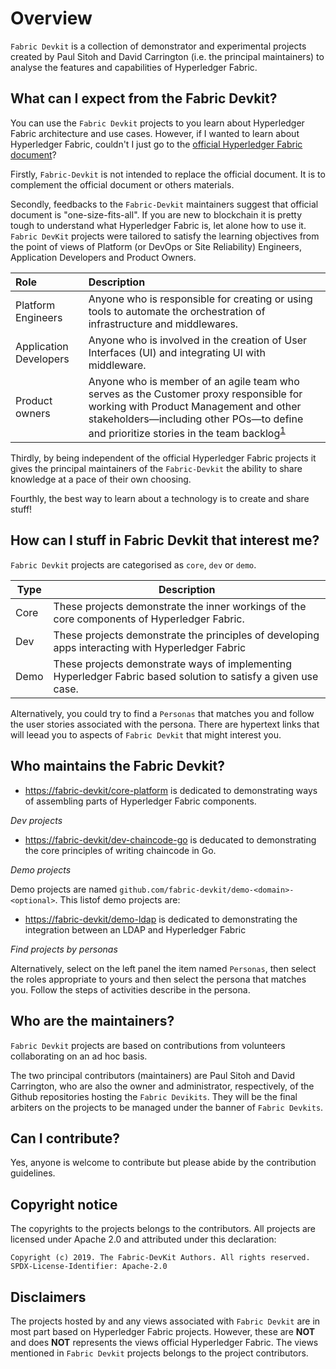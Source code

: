 # Overview

`Fabric Devkit` is a collection of demonstrator and experimental projects created by Paul Sitoh and David Carrington (i.e. the principal maintainers) to analyse the features and capabilities of Hyperledger Fabric.

## What can I expect from the Fabric Devkit?

You can use the `Fabric Devkit` projects to you learn about Hyperledger Fabric architecture and use cases. However, if I wanted to learn about Hyperledger Fabric, couldn't I just go to the [official Hyperledger Fabric document](https://hyperledger-fabric.readthedocs.io/en/release-1.4/blockchain.html)?

Firstly, `Fabric-Devkit` is not intended to replace the official document. It is to complement the official document or others materials.

Secondly, feedbacks to the `Fabric-Devkit` maintainers suggest that official document is "one-size-fits-all". If you are new to blockchain it is pretty tough to understand what Hyperledger Fabric is, let alone how to use it. `Fabric DevKit` projects were tailored to satisfy the learning objectives from the point of views of Platform (or DevOps or Site Reliability) Engineers, Application Developers and Product Owners.

| Role | Description |
| :--- | :--- |
| Platform Engineers | Anyone who is responsible for creating or using tools to automate the orchestration of infrastructure and middlewares. |
| Application Developers | Anyone who is involved in the creation of User Interfaces (UI) and integrating UI with middleware. |
| Product owners | Anyone who is member of an agile team who serves as the Customer proxy responsible for working with Product Management and other stakeholders—including other POs—to define and prioritize stories in the team backlog<sup>[1](https://www.scaledagileframework.com/product-owner/)</sup> |

Thirdly, by being independent of the official Hyperledger Fabric projects it gives the principal maintainers of the `Fabric-Devkit` the ability to share knowledge at a pace of their own choosing.

Fourthly, the best way to learn about a technology is to create and share stuff!

## How can I stuff in Fabric Devkit that interest me?

`Fabric Devkit` projects are categorised as `core`, `dev` or `demo`.

| Type | Description |
| --- | --- |
| Core | These projects demonstrate the inner workings of the core components of Hyperledger Fabric. |
| Dev | These projects  demonstrate the principles of developing apps interacting with Hyperledger Fabric|
| Demo | These projects demonstrate ways of implementing Hyperledger Fabric based solution to satisfy a given use case. |

Alternatively, you could try to find a `Personas` that matches you and follow the user stories associated with the persona. There are hypertext links that will leead you to aspects of `Fabric Devkit` that might interest you.

## Who maintains the Fabric Devkit?

* [https://fabric-devkit/core-platform](https://fabric-devkit/core-platform) is dedicated to demonstrating ways of assembling parts of Hyperledger Fabric components.

*Dev projects*

* [https://fabric-devkit/dev-chaincode-go](https://fabric-devkit/dev-chaincode-go) is deducated to demonstrating the core principles of writing chaincode in Go.

*Demo projects*

Demo projects are named `github.com/fabric-devkit/demo-<domain>-<optional>`. This listof demo projects are:

* [https://fabric-devkit/demo-ldap](https://fabric-devkit/demo-ldap) is dedicated to demonstrating the integration between an LDAP and Hyperledger Fabric

*Find projects by personas*

Alternatively, select on the left panel the item named `Personas`, then select the roles appropriate to yours and then select the persona that matches you. Follow the steps of activities describe in the persona.

## Who are the maintainers?

`Fabric Devkit` projects are based on contributions from volunteers collaborating on an ad hoc basis. 

The two principal contributors (maintainers) are Paul Sitoh and David Carrington, who are also the owner and administrator, respectively, of the Github repositories hosting the `Fabric Devikits`. They will be the final arbiters on the projects to be managed under the banner of `Fabric Devkits`.

## Can I contribute?

Yes, anyone is welcome to contribute but please abide by the contribution guidelines.

## Copyright notice

The copyrights to the projects belongs to the contributors. All projects are licensed under Apache 2.0 and attributed under this declaration:

```text
Copyright (c) 2019. The Fabric-DevKit Authors. All rights reserved.
SPDX-License-Identifier: Apache-2.0
```

## Disclaimers

The projects hosted by and any views associated with `Fabric Devkit` are in most part based on Hyperledger Fabric projects. However, these are **NOT** and does **NOT** represents the views official Hyperledger Fabric. The views mentioned in `Fabric Devkit` projects belongs to the project contributors.
